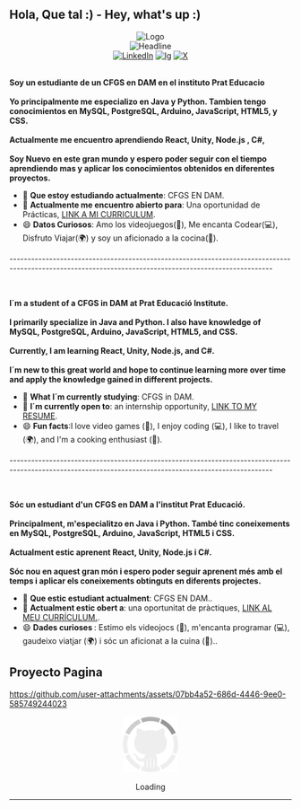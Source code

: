 
## **Hola, Que tal :) - Hey, what's up :)**

<div align=center>
        <img src="https://github.com/ElSenpaiSAMA/recursos/blob/main/ElSenpaiSAMA%20(1).png"alt="Logo" height="200">
    </div>
    <div align=center>
        <img src="https://github.com/ElSenpaiSAMA/recursos/blob/main/ElSenpaiSAMA%20(5)%20(1).gif" alt="Headline" />
    </div>
    <div align=center>
        <a href="https://www.linkedin.com/in/matías-speroni/"><img src="https://img.shields.io/badge/LinkedIn-0077B5?style=for-the-badge&logo=linkedin&logoColor=white" alt="LinkedIn" /></a>
        <a href="https://www.instagram.com/mati.sp03/"><img src="https://img.shields.io/badge/Instagram-E4405F?style=for-the-badge&logo=instagram&logoColor=white" alt="Ig" /></a>
        <a href="https://x.com/ElsenpaiSAMA"><img src="https://img.shields.io/badge/Twitter-1DA1F2?style=for-the-badge&logo=twitter&logoColor=white" alt="X" /></a>
    </div>
    <div align=left>
        <br>
        <p>
            <strong>
                Soy un estudiante de un CFGS en DAM en el instituto Prat Educacio <br><br>
                Yo principalmente me especializo en Java y Python. Tambien tengo conocimientos en MySQL, PostgreSQL,  Arduino, JavaScript, HTML5, y CSS.<br><br>
                Actualmente me encuentro aprendiendo  React, Unity, Node.js , C#,<br><br>
                Soy Nuevo en este gran mundo y espero poder seguir con el tiempo aprendiendo mas y aplicar los conocimientos obtenidos en diferentes proyectos.
            </strong>
        </p>
        <ul>
            <li>🌱 <b>Que estoy estudiando actualmente</b>: CFGS EN DAM.</li>
            <li>🤔 <b>Actualmente me encuentro abierto para</b>: Una oportunidad de Prácticas, <a href="https://flowcv.com/resume/lskn9bsstl">LINK A MI CURRICULUM</a>.</li>
            <li>😄 <b>Datos Curiosos</b>: Amo los videojuegos(👾), Me encanta Codear(💻), Disfruto Viajar(🌍) y soy un aficionado a la cocina(🍴).</li>
        </ul>    
        <p>-------------------------------------------------------------------------------------------------------------------------------------------------------
        </p> 
        <br>
        <p>
            <strong>
               I´m a student of a CFGS in DAM at Prat Educació Institute.<br><br> 
               I primarily specialize in Java and Python. I also have knowledge of MySQL, PostgreSQL, Arduino, JavaScript, HTML5, and CSS.<br><br> 
               Currently, I am learning React, Unity, Node.js, and C#.<br><br> 
               I´m new to this great world and hope to continue learning more over time and apply the knowledge gained in different projects.
            </strong>
        </p>
        <ul>
            <li>🌱 <b>What I´m currently studying</b>: CFGS in DAM.</li>
            <li>🤔 <b>I´m currently open to</b>: an internship opportunity, <a href="https://flowcv.com/resume/lskn9bsstl">LINK TO MY RESUME</a>.</li>
            <li>😄 <b>Fun facts</b>:I love video games (👾), I enjoy coding (💻), I like to travel (🌍), and I'm a cooking enthusiast (🍴).</li>
        </ul>    
        <p>-------------------------------------------------------------------------------------------------------------------------------------------------------
        </p> 
        <br>     
        <p>    
            <strong>    
                Sóc un estudiant d'un CFGS en DAM a l'institut Prat Educació.<br><br> 
                Principalment, m'especialitzo en Java i Python. També tinc coneixements en MySQL, PostgreSQL, Arduino, JavaScript, HTML5 i CSS. <br><br>
                Actualment estic aprenent React, Unity, Node.js i C#.<br><br> 
                Sóc nou en aquest gran món i espero poder seguir aprenent més amb el temps i aplicar els coneixements obtinguts en diferents projectes.
            </strong>
        </p>
        <ul>
            <li>🌱 <b>Que estic estudiant actualment</b>: CFGS EN DAM..</li>
            <li>🤔 <b>Actualment estic obert a</b>: una oportunitat de pràctiques, <a href="https://flowcv.com/resume/lskn9bsstl"> LINK AL MEU CURRÍCULUM.</a>.</li>
            <li>😄 <b>Dades curioses </b>: Estimo els videojocs (👾), m'encanta programar (💻), gaudeixo viatjar (🌍) i sóc un aficionat a la cuina (🍴)..</li>
        </ul>
    </div>
    
## **Proyecto Pagina** 

https://github.com/user-attachments/assets/07bb4a52-686d-4446-9ee0-585749244023
   
    
<div align=center>
        <img src="https://raw.githubusercontent.com/AhmedFathyDev/AhmedFathyDev/main/GitHub.gif" alt="GitHub Octocat Logo" height="100">
        <p>Loading</p>
</div>
</div>

------
